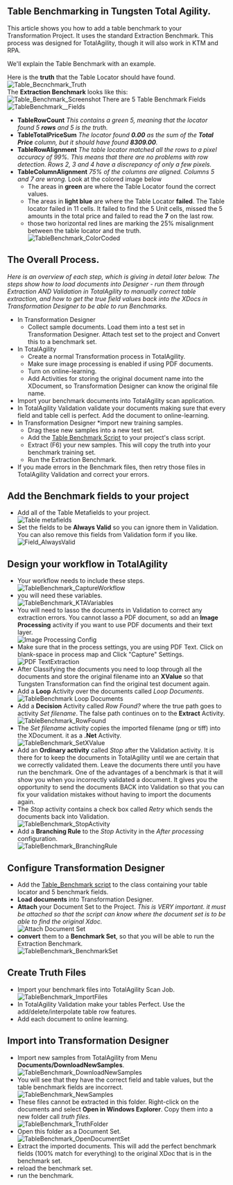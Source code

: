 ## Table Benchmarking in Tungsten Total Agility.
This article shows you how to add a table benchmark to your Transformation Project. It uses the standard Extraction Benchmark. 
This process was designed for TotalAgility, though it will also work in KTM and RPA.

We'll explain the Table Benchmark with an example.

Here is the **truth** that the Table Locator should have found.
![Table_Becnchmark_Truth](images/Table_Becnchmark_Truth.png)  
The **Extraction Benchmark** looks like this:  
![Table_Benchmark_Screenshot](images/Table_Benchmark_Screenshot.png)
There are 5 Table Benchmark Fields  
![TableBenchmark__Fields](images/TableBenchmark__Fields.png)
* **TableRowCount** *This contains a green *5*, meaning that the locator found 5 **rows** and 5 is the truth.*
* **TableTotalPriceSum** *The locator found **0.00** as the sum of the **Total Price** column, but it should have found **8309.00**.*
* **TableRowAlignment** *The table locator matched all the rows to a pixel accuracy of 99%. This means that there are no problems with row detection. Rows 2, 3 and 4 have a discrepancy of only a few pixels.*
* **TableColumnAlignment** *75% of the columns are aligned. Columns 5 and 7 are wrong.*
Look at the colored image below
  * The areas in **green** are where the Table Locator found the correct values.
  * The areas in **light blue** are where the Table Locator **failed**.  The Table locator failed in 11 cells. It failed to find the 5 Unit cells, missed the 5 amounts in the total price and failed to read the **7** on the last row.
  * those two horizontal red lines are marking the 25% misalignment between the table locator and the truth.  
![TableBenchmark_ColorCoded](images/TableBenchmark_ColorCoded.png)

## The Overall Process.
*Here is an overview of each step, which is giving in detail later below. The steps show how to load documents into Designer - run them through Extraction AND Validation in TotalAgility to manually correct table extraction, and how to get the true field values back into the XDocs in Transformation Designer to be able to run Benchmarks.* 
* In Transformation Designer
  * Collect sample documents. Load them into a test set in Transformation Designer. Attach test set to the project and Convert this to a benchmark set.
* In TotalAgility
  * Create a normal Transformation process in TotalAgility.
  * Make sure image processing is enabled if using PDF documents.
  * Turn on online-learning.
  * Add Activities for storing the original document name into the XDocument, so Transformation Designer can know the original file name.
* Import your benchmark documents into TotalAgility scan application.
* In TotalAgility Validation validate your documents making sure that every field and table cell is perfect. Add the document to online-learning.
* In Transformation Designer
  *import new training samples.
  * Drag these new samples into a new test set.
  * Add the [Table Benchmark Script](/TungstenTransformation/TableBenchmark/blob/main/tablebenchmark.md) to your project's class script.
  * Extract (F6) your new samples. This will copy the truth into your benchmark training set.
  * Run the Extraction Benchmark.
* If you made errors in the Benchmark files, then retry those files in TotalAgility Validation and correct your errors.

## Add the Benchmark fields to your project
* Add all of the Table Metafields to your project.  
![Table metafields](images/TableMetafields.png)
* Set the fields to be **Always Valid** so you can ignore them in Validation. You can also remove this fields from Validation form if you like.  
![Field_AlwaysValid](images/Field_AlwaysValid.png)
## Design your workflow in TotalAgility
* Your workflow needs to include these steps.  
![TableBenchmark_CaptureWorkflow](images/TableBenchmark_CaptureWorkflow.png)
* you will need these variables.  
![TableBenchmark_KTAVariables](images/TableBenchmark_KTAVariables.png)
* You will need to lasso the documents in Validation to correct any extraction errors. You cannot lasso a PDF document, so add an **Image Processing** activity if you want to use PDF documents and their text layer.  
![Image Processing Config](images/image_processing.png)
* Make sure that in the process settings, you are using PDF Text.  Click on blank-space in process map and Click "Capture" Settings. 
![PDF TextExtraction](images/pdf_text_extraction.png)
* After Classifying the documents you need to loop through all the documents and store the original filename into an **XValue** so that Tungsten Transformation can find the original test document again.
* Add a **Loop** Activity over the documents called *Loop Documents*.  
![TableBenchmark Loop Documents](images/TableBenchmark_LoopDocuments.png)
* Add a **Decision** Activity called *Row Found?* where the true path goes to activity *Set filename*.  The false path continues on to the **Extract** Activity.
![TableBenchmark_RowFound](images/TableBenchmark_RowFound.png)
* The *Set filename* activity copies the imported filename (png or tiff) into the XDocument. it as a **.Net** Activity.  
![TableBenchmark_SetXValue](images/TableBenchmark_SetXValue.png)
* Add an **Ordinary activity** called *Stop* after the Validation activity. It is there for to keep the documents in TotalAgility until we are certain that we correctly validated them. Leave the documents there until you have run the benchmark. One of the advantages of a benchmark is that it will show you when you incorrectly validated a document. It gives you the opportunity to send the documents BACK into Validation so that you can fix your validation mistakes without having to import the documents again.
* The *Stop* activity contains a check box called *Retry* which sends the documents back into Validation.  
![TableBenchmark_StopActivity](images/TableBenchmark_StopActivity.png)
* Add a **Branching Rule** to the *Stop* Activity in the *After processing* configuration.  
![TableBenchmark_BranchingRule](images/TableBenchmark_BranchingRule.png)
## Configure Transformation Designer
* Add the [Table_Benchmark script](https://github.com/TungsteTransformation/TableBenchmark/blob/main/tablebenchmark.md) to the class containing your table locator and 5 benchmark fields.
* **Load documents** into Transformation Designer.
* **Attach** your Document Set to the Project. *This is VERY important. it must be attached so that the script can know where the document set is to be able to find the original Xdoc.*   
![Attach Document Set](images/AttachDocumentSet.png)
*  **convert** them to a **Benchmark Set**, so that you will be able to run the Extraction Benchmark.   
![TableBenchmark_BenchmarkSet](images/TableBenchmark_BenchmarkSet.png)
## Create Truth Files
* Import your benchmark files into TotalAgility Scan Job.  
![TableBenchmark_ImportFiles](images/TableBenchmark_ImportFiles.png)
* In TotalAgility Validation make your tables Perfect. Use the add/delete/interpolate table row features.
* Add each document to online learning.
## Import into Transformation Designer
* Import new samples from TotalAgility from Menu **Documents/DownloadNewSamples**.  
![TableBenchmark_DownloadNewSamples](images/TableBenchmark_DownloadNewSamples.png)
* You will see that they have the correct field and table values, but the table benchmark fields are incorrect.  
![TableBenchmark_NewSamples](images/TableBenchmark_NewSamples.png)
* These files cannot be extracted in this folder. Right-click on the documents and select **Open in Windows Explorer**. Copy them into a new folder call *truth files*.  
![TableBenchmark_TruthFolder](images/TableBenchmark_TruthFolder.png)
* Open this folder as a Document Set.  
![TableBenchmark_OpenDocumentSet](images/TableBenchmark_OpenDocumentSet.png)
* Extract the imported documents. This will add the perfect benchmark fields (100% match for everything) to the original XDoc that is in the benchmark set.
* reload the benchmark set.
* run the benchmark.
